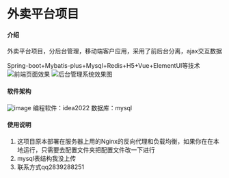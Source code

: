 # 外卖平台项目

#### 介绍
外卖平台项目，分后台管理，移动端客户应用，采用了前后台分离，ajax交互数据

Spring-boot+Mybatis-plus+Mysql+Redis+H5+Vue+ElementUI等技术
![前端页面效果](https://user-images.githubusercontent.com/46529350/170909942-634c6a68-ac93-4b35-8e8a-9f7673a9ba9f.png)
![后台管理系统效果图](https://user-images.githubusercontent.com/46529350/170909952-cb8f76ff-caf6-4363-b55d-f5543f48ff2a.png)


#### 软件架构
![image](https://user-images.githubusercontent.com/46529350/170910051-a76e5871-0ba7-4823-ac5f-1954d345b294.png)
编程软件：idea2022
数据库：mysql


#### 使用说明

1.  这项目原本部署在服务器上用的Nginx的反向代理和负载均衡，如果你在在本地运行，只需要去配置文件夹把配置文件改一下进行
2.  mysql表结构我没上传
3.  联系方式qq2839288251


